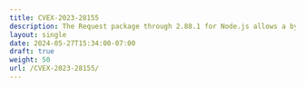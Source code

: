 ```yaml
---
title: CVEX-2023-28155
description: The Request package through 2.88.1 for Node.js allows a bypass of SSRF mitigations via an attacker-controller server that does a cross-protocol redirect (HTTP to HTTPS, or HTTPS to HTTP). This vulnerability only affects products that are no longer supported by the maintainer.
layout: single
date: 2024-05-27T15:34:00-07:00
draft: true
weight: 50
url: /CVEX-2023-28155/
---
```


